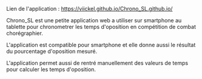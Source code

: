 Lien de l'application : https://viickel.github.io/Chrono_SL.github.io/

Chrono_SL est une petite application web a utiliser sur smartphone au tablette pour chronometrer les temps d'oposition en compétition de combat chorégraphier.

L'application est compatible pour smartphone et elle donne aussi le résultat du pourcentage d'oposition mesuré.

L'application permet aussi de rentré manuellement des valeurs de temps pour calculer les temps d'oposition.
